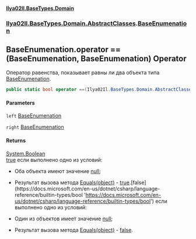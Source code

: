 #### [Ilya02Il.BaseTypes.Domain](index.md 'index')
### [Ilya02Il.BaseTypes.Domain.AbstractClasses](Ilya02Il.BaseTypes.Domain.AbstractClasses.md 'Ilya02Il.BaseTypes.Domain.AbstractClasses').[BaseEnumenation](Ilya02Il.BaseTypes.Domain.AbstractClasses.BaseEnumenation.md 'Ilya02Il.BaseTypes.Domain.AbstractClasses.BaseEnumenation')

## BaseEnumenation.operator ==(BaseEnumenation, BaseEnumenation) Operator

Оператор равенства, показывает равны ли два объекта типа [BaseEnumenation](Ilya02Il.BaseTypes.Domain.AbstractClasses.BaseEnumenation.md 'Ilya02Il.BaseTypes.Domain.AbstractClasses.BaseEnumenation').

```csharp
public static bool operator ==(Ilya02Il.BaseTypes.Domain.AbstractClasses.BaseEnumenation left, Ilya02Il.BaseTypes.Domain.AbstractClasses.BaseEnumenation right);
```
#### Parameters

<a name='Ilya02Il.BaseTypes.Domain.AbstractClasses.BaseEnumenation.op_Equality(Ilya02Il.BaseTypes.Domain.AbstractClasses.BaseEnumenation,Ilya02Il.BaseTypes.Domain.AbstractClasses.BaseEnumenation).left'></a>

`left` [BaseEnumenation](Ilya02Il.BaseTypes.Domain.AbstractClasses.BaseEnumenation.md 'Ilya02Il.BaseTypes.Domain.AbstractClasses.BaseEnumenation')

<a name='Ilya02Il.BaseTypes.Domain.AbstractClasses.BaseEnumenation.op_Equality(Ilya02Il.BaseTypes.Domain.AbstractClasses.BaseEnumenation,Ilya02Il.BaseTypes.Domain.AbstractClasses.BaseEnumenation).right'></a>

`right` [BaseEnumenation](Ilya02Il.BaseTypes.Domain.AbstractClasses.BaseEnumenation.md 'Ilya02Il.BaseTypes.Domain.AbstractClasses.BaseEnumenation')

#### Returns
[System.Boolean](https://docs.microsoft.com/en-us/dotnet/api/System.Boolean 'System.Boolean')  
[true](https://docs.microsoft.com/en-us/dotnet/csharp/language-reference/builtin-types/bool 'https://docs.microsoft.com/en-us/dotnet/csharp/language-reference/builtin-types/bool') если выполнено одно из условий:  
                  
- Оба объекта имеют значение [null](https://docs.microsoft.com/en-us/dotnet/csharp/language-reference/keywords/null 'https://docs.microsoft.com/en-us/dotnet/csharp/language-reference/keywords/null');  
- Результат вызова метода [Equals(object)](Ilya02Il.BaseTypes.Domain.AbstractClasses.BaseEnumenation.Equals(object).md 'Ilya02Il.BaseTypes.Domain.AbstractClasses.BaseEnumenation.Equals(object)') - [true](https://docs.microsoft.com/en-us/dotnet/csharp/language-reference/builtin-types/bool 'https://docs.microsoft.com/en-us/dotnet/csharp/language-reference/builtin-types/bool').[false](https://docs.microsoft.com/en-us/dotnet/csharp/language-reference/builtin-types/bool 'https://docs.microsoft.com/en-us/dotnet/csharp/language-reference/builtin-types/bool') если выполнено одно из условий:  
                  
- Один из объектов имеет значение [null](https://docs.microsoft.com/en-us/dotnet/csharp/language-reference/keywords/null 'https://docs.microsoft.com/en-us/dotnet/csharp/language-reference/keywords/null');  
- Результат вызова метода [Equals(object)](Ilya02Il.BaseTypes.Domain.AbstractClasses.BaseEnumenation.Equals(object).md 'Ilya02Il.BaseTypes.Domain.AbstractClasses.BaseEnumenation.Equals(object)') - [false](https://docs.microsoft.com/en-us/dotnet/csharp/language-reference/builtin-types/bool 'https://docs.microsoft.com/en-us/dotnet/csharp/language-reference/builtin-types/bool').
